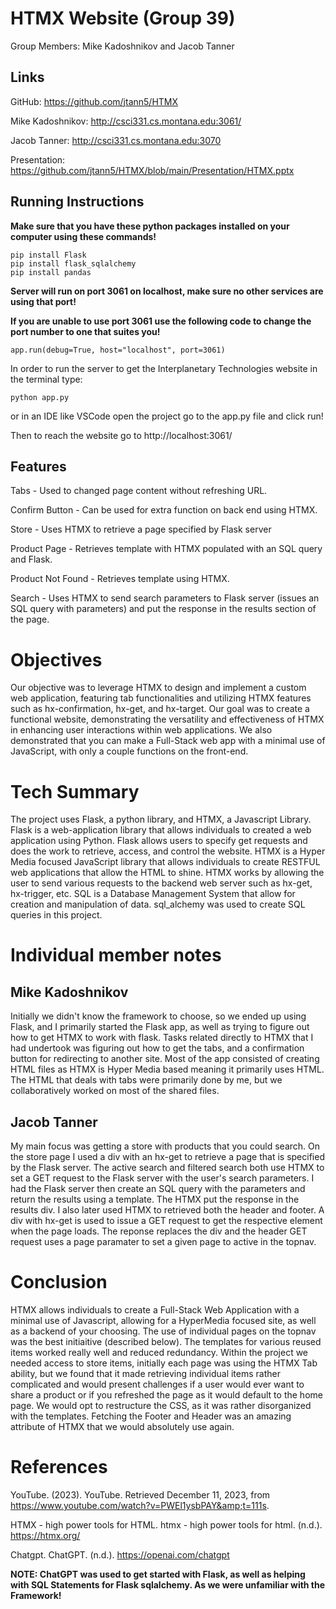 # HTMX Website (Group 39)

Group Members: Mike Kadoshnikov and Jacob Tanner


## Links

GitHub: https://github.com/jtann5/HTMX

Mike Kadoshnikov: http://csci331.cs.montana.edu:3061/

Jacob Tanner: http://csci331.cs.montana.edu:3070


Presentation: https://github.com/jtann5/HTMX/blob/main/Presentation/HTMX.pptx

## Running Instructions
**Make sure that you have these python packages installed on your computer using these commands!**
```
pip install Flask
pip install flask_sqlalchemy
pip install pandas
```



**Server will run on port 3061 on localhost, make sure no other services are using that port!**

**If you are unable to use port 3061 use the following code to change the port number to one that suites you!**




```app.run(debug=True, host="localhost", port=3061)```


In order to run the server to get the Interplanetary Technologies website in the terminal type:


```python app.py```


or in an IDE like VSCode open the project go to the app.py file and click run!

Then to reach the website go to http://localhost:3061/

## Features
Tabs - Used to changed page content without refreshing URL.

Confirm Button - Can be used for extra function on back end using HTMX.

Store - Uses HTMX to retrieve a page specified by Flask server

Product Page - Retrieves template with HTMX populated with an SQL query and Flask.

Product Not Found - Retrieves template using HTMX.

Search - Uses HTMX to send search parameters to Flask server (issues an SQL query with parameters) and put the response in the results section of the page.

# Objectives

Our objective was to leverage HTMX to design and implement a custom web application, featuring tab functionalities and utilizing HTMX features such as hx-confirmation, hx-get, and hx-target. Our goal was to create a functional website, demonstrating the versatility and effectiveness of HTMX in enhancing user interactions within web applications. We also demonstrated that you can make a Full-Stack web app with a minimal use of JavaScript, with only a couple functions on the front-end.

# Tech Summary

The project uses Flask, a python library, and HTMX, a Javascript Library. Flask is a web-application library that allows individuals to created a web application using Python.  Flask allows users to specify get requests and does the work to retrieve, access, and control the website. HTMX is a Hyper Media focused JavaScript library that allows individuals to create RESTFUL web applications that allow the HTML to shine. HTMX works by allowing the user to send various requests to the backend web server such as hx-get, hx-trigger, etc. SQL is a Database Management System that allow for creation and manipulation of data. sql_alchemy was used to create SQL queries in this project.

# Individual member notes
## Mike Kadoshnikov
Initially we didn't know the framework to choose, so we ended up using Flask, and I primarily started the Flask app, as well as trying to figure out how to get HTMX to work with flask. 
Tasks related directly to HTMX that I had undertook was figuring out how to get the tabs, and a confirmation button for redirecting to another site. Most of the app consisted of creating HTML files as HTMX is Hyper Media based meaning it primarily uses HTML. The HTML that deals with tabs were primarily done by me, but we collaboratively worked on most of the shared files.

## Jacob Tanner
My main focus was getting a store with products that you could search. On the store page I used a div with an hx-get to retrieve a page that is specified by the Flask server. The active search and filtered search both use HTMX to set a GET request to the Flask server with the user's search parameters. I had the Flask server then create an SQL query with the parameters and return the results using a template. The HTMX put the response in the results div. I also later used HTMX to retrieved both the header and footer. A div with hx-get is used to issue a GET request to get the respective element when the page loads. The reponse replaces the div and the header GET request uses a page paramater to set a given page to active in the topnav.

# Conclusion

HTMX allows individuals to create a Full-Stack Web Application with a minimal use of Javascript, allowing for a HyperMedia focused site, as well as a backend of your choosing. The use of individual pages on the topnav was the best initiaitive (described below). The templates for various reused items worked really well and reduced redundancy. Within the project we needed access to store items, initially each page was using the HTMX Tab ability, but we found that it made retrieving individual items rather complicated and would present challenges if a user would ever want to share a product or if you refreshed the page as it would default to the home page. We would opt to restructure the CSS, as it was rather disorganized with the templates. Fetching the Footer and Header was an amazing attribute of HTMX that we would absolutely use again.

# References

YouTube. (2023). YouTube. Retrieved December 11, 2023, from https://www.youtube.com/watch?v=PWEl1ysbPAY&amp;t=111s. 

HTMX - high power tools for HTML. htmx - high power tools for html. (n.d.). https://htmx.org/ 

Chatgpt. ChatGPT. (n.d.). https://openai.com/chatgpt 

**NOTE: ChatGPT was used to get started with Flask, as well as helping with SQL Statements for Flask sqlalchemy. As we were unfamiliar with the Framework!**
